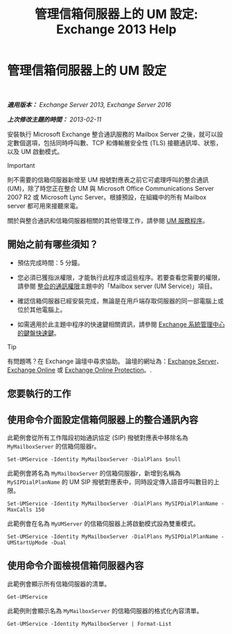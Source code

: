 ﻿---
title: '管理信箱伺服器上的 UM 設定: Exchange 2013 Help'
TOCTitle: 管理信箱伺服器上的 UM 設定
ms:assetid: 6df4853d-21d2-473f-b0ca-ebc996d8794a
ms:mtpsurl: https://technet.microsoft.com/zh-tw/library/Aa998815(v=EXCHG.150)
ms:contentKeyID: 50554005
ms.date: 05/21/2018
mtps_version: v=EXCHG.150
f1_keywords:
- Microsoft.Exchange.Management.SnapIn.Esm.Servers.UnifiedMessaging.UMServerPropertiesPropertyPage
ms.translationtype: MT
---

# 管理信箱伺服器上的 UM 設定

 

_**適用版本：** Exchange Server 2013, Exchange Server 2016_

_**上次修改主題的時間：** 2013-02-11_

安裝執行 Microsoft Exchange 整合通訊服務的 Mailbox Server 之後，就可以設定數個選項，包括同時呼叫數、TCP 和傳輸層安全性 (TLS) 接聽通訊埠、狀態，以及 UM 啟動模式。


> [!IMPORTANT]  
> 則不需要的信箱伺服器新增至 UM 撥號對應表之前它可處理呼叫的整合通訊 (UM)，除了時您正在整合 UM 與 Microsoft Office Communications Server 2007 R2 或 Microsoft Lync Server。根據預設，在組織中的所有 Mailbox server 都可用來接聽來電。




關於與整合通訊和信箱伺服器相關的其他管理工作，請參閱 [UM 服務程序](um-services-procedures-exchange-2013-help.md)。

## 開始之前有哪些須知？

  - 預估完成時間：5 分鐘。

  - 您必須已獲指派權限，才能執行此程序或這些程序。若要查看您需要的權限，請參閱 [整合的通訊權限](unified-messaging-permissions-exchange-2013-help.md)主題中的「Mailbox server (UM Service)」項目。

  - 確認信箱伺服器已經安裝完成，無論是在用戶端存取伺服器的同一部電腦上或位於其他電腦上。

  - 如需適用於此主題中程序的快速鍵相關資訊，請參閱 [Exchange 系統管理中心的鍵盤快速鍵](keyboard-shortcuts-in-the-exchange-admin-center-exchange-online-protection-help.md)。


> [!TIP]  
> 有問題嗎？在 Exchange 論壇中尋求協助。 論壇的網址為：<a href="https://go.microsoft.com/fwlink/p/?linkid=60612">Exchange Server</a>、 <a href="https://go.microsoft.com/fwlink/p/?linkid=267542">Exchange Online</a> 或 <a href="https://go.microsoft.com/fwlink/p/?linkid=285351">Exchange Online Protection</a>。.




## 您要執行的工作

## 使用命令介面設定信箱伺服器上的整合通訊內容

此範例會從所有工作階段初始通訊協定 (SIP) 撥號對應表中移除名為 `MyMailboxServer` 的信箱伺服器r。

    Set-UMService -Identity MyMailboxServer -DialPlans $null

此範例會將名為 `MyMailboxServer` 的信箱伺服器r，新增到名稱為 `MySIPDialPlanName` 的 UM SIP 撥號對應表中，同時設定傳入語音呼叫數目的上限。

    Set-UMService -Identity MyMailboxServer -DialPlans MySIPDialPlanName -MaxCalls 150 

此範例會在名為 `MyUMServer` 的信箱伺服器上將啟動模式設為雙重模式。

    Set-UMService -Identity MyMailboxServer -DialPlans MySIPDialPlanName -UMStartUpMode -Dual 

## 使用命令介面檢視信箱伺服器內容

此範例會顯示所有信箱伺服器的清單。

    Get-UMService

此範例則會顯示名為 `MyMailboxServer` 的信箱伺服器的格式化內容清單。

    Get-UMService -Identity MyMailboxServer | Format-List

